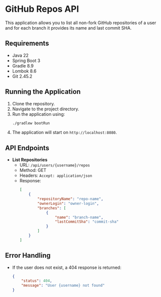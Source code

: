 # GitHub Repos API

This application allows you to list all non-fork GitHub repositories of a user and for each branch it provides its name and last commit SHA.

## Requirements

- Java 22
- Spring Boot 3
- Gradle 8.9
- Lombok 8.6
- Git 2.45.2

## Running the Application

1. Clone the repository.
2. Navigate to the project directory.
3. Run the application using:
   ```sh
   ./gradlew bootRun
   ```
4. The application will start on `http://localhost:8080`.

## API Endpoints

- **List Repositories**
    - URL: `/api/users/{username}/repos`
    - Method: GET
    - Headers: `Accept: application/json`
    - Response:
      ```json
      [
          {
              "repositoryName": "repo-name",
              "ownerLogin": "owner-login",
              "branches": [
                  {
                      "name": "branch-name",
                      "lastCommitSha": "commit-sha"
                  }   
              ]
          }
      ]
      ```


## Error Handling

- If the user does not exist, a 404 response is returned:
  ```json
  {
      "status": 404,
      "message": "User {username} not found"
  }

